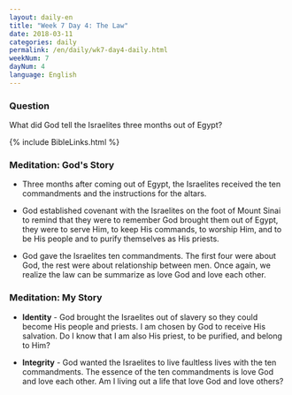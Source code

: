 ```yaml
---
layout: daily-en
title: "Week 7 Day 4: The Law"
date: 2018-03-11
categories: daily
permalink: /en/daily/wk7-day4-daily.html
weekNum: 7
dayNum: 4
language: English
---
```


### Question     
What did God tell the Israelites three months out of Egypt?

{% include BibleLinks.html %} 

### Meditation: God's Story   
+ Three months after coming out of Egypt, the Israelites received the ten commandments and the instructions for the altars. 

+ God established covenant with the Israelites on the foot of Mount Sinai to remind that they were to remember God brought them out of Egypt, they were to serve Him, to keep His commands, to worship Him, and to be His people and to purify themselves as His priests. 

+ God gave the Israelites ten commandments. The first four were about God, the rest were about relationship between men. Once again, we realize the law can be summarize as love God and love each other. 

### Meditation: My Story   
+ **Identity** - God brought the Israelites out of slavery so they could become His people and priests. I am chosen by God to receive His salvation. Do I know that I am also His priest, to be purified, and belong to Him? 

+ **Integrity** - God wanted the Israelites to live faultless lives with the ten commandments. The essence of the ten commandments is love God and love each other. Am I living out a life that love God and love others? 
